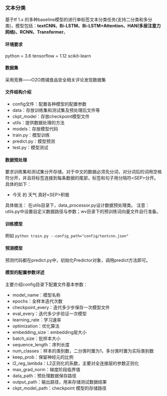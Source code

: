 ### 文本分类
基于tf 1.x 的多种baseline模型的进行单标签文本分类任务(支持二分类和多分类)，模型包括：**textCNN、Bi-LSTM、Bi-LSTM+Attention、HAN(多层注意力网络)、RCNN、Transformer**。

#### 环境要求
python = 3.6
tensorflow = 1.12
scikit-learn

#### 数据集
采用竞赛——O2O商铺食品安全相关评论发现数据集

#### 文件结构介绍
* config文件：配置各种模型的配置参数
* data：存放训练集和测试集及预处理后文件等
* ckpt_model：存放checkpoint模型文件
* utils：提供数据处理的方法
* models：存放模型代码
* train.py：模型训练
* predict.py：模型预测
* test.py：模型测试

#### 数据预处理
要求训练集和测试集分开存储，对于中文的数据必须先分词，对分词后的词用空格符分开，并且将标签连接到每条数据的尾部，标签和句子用分隔符\<SEP>分开。具体的如下：
* 今天 的 天气 真好\<SEP>积极

具体做法：
在utils目录下，data_processor.py设计数据预处理类。
注意：utils.py中设置自定义数据路径与参数；wv目录下的预训练词向量文件自行准备。

#### 训练模型
例如
`python train.py --config_path="config/textcnn.json"`

#### 预测模型
预测代码都在predict.py中，初始化Predictor对象，调用predict方法即可。

#### 模型的配置参数详述
主要介绍config目录下配置文件基本参数：

* model_name：模型名称
* epochs：全样本迭代次数
* checkpoint_every：迭代多少步保存一次模型文件
* eval_every：迭代多少步验证一次模型
* learning_rate：学习速率
* optimization：优化算法
* embedding_size：embedding层大小
* batch_size：批样本大小
* sequence_length：序列长度
* num_classes：样本的类别数，二分类时置为1，多分类时置为实际类别数
* keep_prob：保留神经元的比例
* l2_reg_lambda：L2正则化的系数，主要对全连接层的参数正则化
* max_grad_norm：梯度阶段临界值
* data_path：预处理数据保存路径
* output_path：输出路径，用来存储测试数据结果
* ckpt_model_path：checkpoint 模型的存储路径

